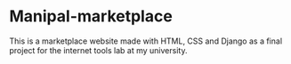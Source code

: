 # Manipal-marketplace 

This is a marketplace website made with HTML, CSS and Django as a final project for the internet tools lab at my university.

